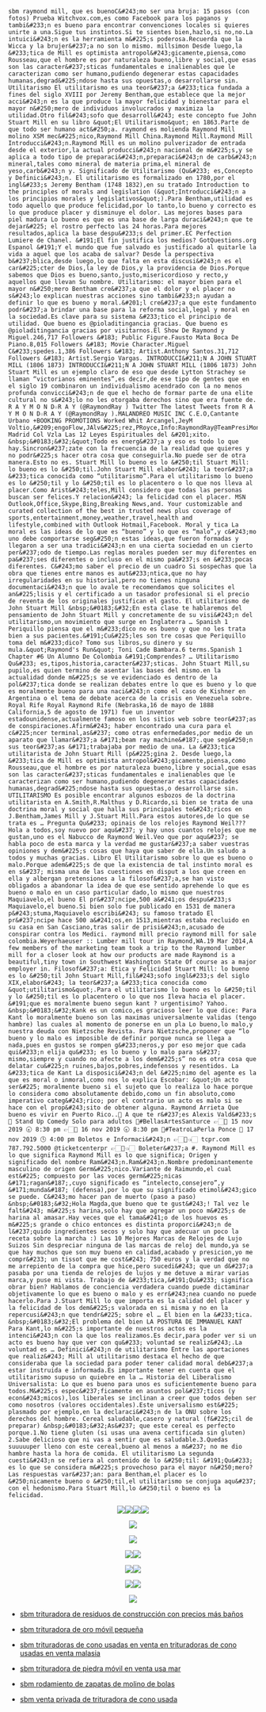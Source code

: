 
```
sbm raymond mill, que es buenoC&#243;mo ser una bruja: 15 pasos (con fotos) Prueba Witchvox.com,es como Facebook para los paganos y tambi&#233;n es bueno para encontrar convenciones locales si quieres unirte a una.Sigue tus instintos.Si te sientes bien,hazlo,si no,no.La intuici&#243;n es la herramienta m&#225;s poderosa.Recuerda que la Wicca y la brujer&#237;a no son lo mismo. millsimon Desde luego,la &#233;tica de Mill es optimista antropol&#243;gicamente,piensa,como Rousseau,que el hombre es por naturaleza bueno,libre y social,que esas son las caracter&#237;sticas fundamentales e inalienables que le caracterizan como ser humano,pudiendo degenerar estas capacidades humanas,degrad&#225;ndose hasta sus opuestas,o desarrollarse sin. Utilitarismo El utilitarismo es una teor&#237;a &#233;tica fundada a fines del siglo XVIII por Jeremy Bentham,que establece que la mejor acci&#243;n es la que produce la mayor felicidad y bienestar para el mayor n&#250;mero de individuos involucrados y maximiza la utilidad.Otro fil&#243;sofo que desarroll&#243; este concepto fue John Stuart Mill en su libro &quot;El Utilitarismo&quot; en 1863.Parte de que todo ser humano act&#250;a. raymond es molienda Raymond Mill molino XSM mec&#225;nico,Raymond Mill China.Raymond Mill.Raymond Mill Introducci&#243;n.Raymond Mill es un molino pulverizador de entrada desde el exterior,la actual producci&#243;n nacional de m&#225;s,y se aplica a todo tipo de preparaci&#243;n,preparaci&#243;n de carb&#243;n mineral,tales como mineral de materia prima,el mineral de yeso,carb&#243;n y. Significado de Utilitarismo (Qu&#233; es,Concepto y Definici&#243;n. El utilitarismo es formalizado en 1780,por el ingl&#233;s Jeremy Bentham (1748 1832),en su tratado Introduction to the principles of morals and legislation (&quot;Introducci&#243;n a los principios morales y legislativos&quot;).Para Bentham,utilidad es todo aquello que produce felicidad,por lo tanto,lo bueno y correcto es lo que produce placer y disminuye el dolor. Las mejores bases para piel madura Lo bueno es que es una base de larga duraci&#243;n que te dejar&#225; el rostro perfecto las 24 horas.Para mejores resultados,aplica la base despu&#233;s del primer.EC Perfection Lumiere de Chanel. &#191;El fin justifica los medios? GotQuestions.org Espanol &#191;Y el mundo que fue salvado es justificado al quitarle la vida a aquel que los acaba de salvar? Desde la perspectiva b&#237;blica,desde luego,lo que falta en esta discusi&#243;n es el car&#225;cter de Dios,la ley de Dios,y la providencia de Dios.Porque sabemos que Dios es bueno,santo,justo,misericordioso y recto,y aquellos que llevan Su nombre. Utilitarismo: el mayor bien para el mayor n&#250;mero Bentham cre&#237;a que el dolor y el placer no s&#243;lo explican nuestras acciones sino tambi&#233;n ayudan a definir lo que es bueno y moral.&#201;l cre&#237;a que este fundamento podr&#237;a brindar una base para la reforma social,legal y moral en la sociedad.Es clave para su sistema &#233;tico el principio de utilidad. Que bueno es @pioladitingancia gracias. Que bueno es @pioladitingancia gracias por visitarnos.El Show De Raymond y Miguel.246,717 Followers &#183; Public Figure.Fausto Mata Boca De Piano.8,015 Followers &#183; Movie Character.Miguel C&#233;spedes.1,386 Followers &#183; Artist.Anthony Santos.31,712 Followers &#183; Artist.Sergio Vargas. INTRODUCCI&#211;N A JOHN STUART MILL (1806 1873) INTRODUCCI&#211;N A JOHN STUART MILL (1806 1873) John Stuart Mill es un ejemplo claro de eso que desde Lytton Strachey se llaman “victorianos eminentes”,es decir,de ese tipo de gentes que en el siglo 19 combinaron un individualismo acendrado con la no menos profunda convicci&#243;n de que el hecho de formar parte de una elite cultural no s&#243;lo no les otorgaba derechos sino que era fuente de. R A Y M O N D☆R A Y (@RaymondRay ) Twitter The latest Tweets from R A Y M O N D☆R A Y (@RaymondRay ).MALANDREO MUSIC INC C.E.O,Cantante Urbano +BOOKING PROMOTIONS Worked Whit Arcangel,JeyM Voltio,&#209;engoFlow,JAlv&#225;rez,PRoyce,Info:RaymondRay@TeamPresiMoney.Com.Europa Madrid Col Vzla Las 12 Leyes Espirituales del &#201;xito. &nbsp;&#0183;&#32;&quot;Todo es energ&#237;a y eso es todo lo que hay.Sincron&#237;zate con la frecuencia de la realidad que quieres y no podr&#225;s hacer otra cosa que conseguirla.No puede ser de otra manera.Esto no es. Stuart Mill lo bueno es lo &#250;til Stuart Mill: lo bueno es lo &#250;til.John Stuart Mill elabor&#243; la teor&#237;a &#233;tica conocida como “utilitarismo”.Para el utilitarismo lo bueno es lo &#250;til y lo &#250;til es lo placentero o lo que nos lleva al placer.Como Arist&#243;teles,Mill considero que todas las personas buscan ser felices.Y relacion&#243; la felicidad con el placer. MSN Outlook,Office,Skype,Bing,Breaking News,and. Your customizable and curated collection of the best in trusted news plus coverage of sports,entertainment,money,weather,travel,health and lifestyle,combined with Outlook Hotmail,Facebook. Moral y tica La moral es las ideas de lo que es “bueno” y lo que es “malo”,y c&#243;mo uno debe comportarse seg&#250;n estas ideas,que fueron formadas y llegaron a ser una tradici&#243;n en una cierta sociedad en un cierto per&#237;odo de tiempo.Las reglas morales pueden ser muy diferentes en pa&#237;ses diferentes o incluso en el mismo pa&#237;s en &#233;pocas diferentes. C&#243;mo saber el precio de un cuadro Si sospechas que la obra que tienes entre manos es aut&#233;ntica,que no hay irregularidades en su historial,pero no tienes ninguna documentaci&#243;n que lo avale te recomendamos que solicites el an&#225;lisis y el certificado a un tasador profesional si el precio de reventa de los originales justifican el gasto. El utilitarismo de John Stuart Mill &nbsp;&#0183;&#32;En esta clase te hablaremos del pensamiento de John Stuart Mill y concretamente de su visi&#243;n del utilitarismo,un movimiento que surge en Inglaterra … Spanish 1 Periquillo piensa que el m&#233;dico no es bueno y que no les trata bien a sus pacientes.&#191;Cu&#225;les son tre cosas que Periquillo toma del m&#233;dico? Tomo sus libros,su dinero y su mula.&quot;Raymond's Run&quot; Toni Cade Bambara.6 terms.Spanish 1 Chapter #6 Un Alumno De Colombia &#191;Comprendes? … Utilitarismo Qu&#233; es,tipos,historia,caracter&#237;sticas. John Stuart Mill,su pupilo,es quien termino de asentar las bases del mismo.en la actualidad donde m&#225;s se ve evidenciado es dentro de la pol&#237;tica donde se realizan debates entre lo que es bueno y lo que es moralmente bueno para una naci&#243;n como el caso de Kishner en Argentina o el tema de debate acerca de la crisis en Venezuela sobre. Royal Rife Royal Raymond Rife (Nebraska,16 de mayo de 1888 California,5 de agosto de 1971) fue un inventor estadounidense,actualmente famoso en los sitios web sobre teor&#237;as de conspiraciones.Afirm&#243; haber encontrado una cura para el c&#225;ncer terminal,as&#237; como otras enfermedades,por medio de un aparato que llamar&#237;a &#171;beam ray machine&#187;.que seg&#250;n sus teor&#237;as &#171;trabajaba por medio de una. La &#233;tica utilitarista de John Stuart Mill (p&#225;gina 2. Desde luego,la &#233;tica de Mill es optimista antropol&#243;gicamente,piensa,como Rousseau,que el hombre es por naturaleza bueno,libre y social,que esas son las caracter&#237;sticas fundamentales e inalienables que le caracterizan como ser humano,pudiendo degenerar estas capacidades humanas,degrad&#225;ndose hasta sus opuestas,o desarrollarse sin. UTILITARISMO Es posible encontrar algunos esbozos de la doctrina utilitarista en A.Smith,R.Malthus y D.Ricardo,si bien se trata de una doctrina moral y social que halla sus principales te&#243;ricos en J.Bentham,James Mill y J.Stuart Mill.Para estos autores,de lo que se trata es … Pregunta Qu&#233; opinais de los relojes Raymond Weil??? Hola a todos,soy nuevo por aqu&#237; y hay unos cuantos relojes que me gustan,uno es el Nabucco de Raymond Weil.Veo que por aqu&#237; se habla poco de esta marca y la verdad me gustar&#237;a saber vuestras opiniones y dem&#225;s cosas que haya que saber de ella.Un saludo a todos y muchas gracias. Libro El Utilitarismo sobre lo que es bueno o malo.Porque adem&#225;s de que la existencia de tal instinto moral es en s&#237; misma una de las cuestiones en disput a los que creen en ella y albergan pretensiones a la filosof&#237;a,se han visto obligados a abandonar la idea de que ese sentido aprehende lo que es bueno o malo en un caso particular dado,lo mismo que nuestros Maquiavelo,el bueno El pr&#237;ncipe,500 a&#241;os despu&#233;s Maquiavelo,el bueno.Si bien solo fue publicado en 1531 de manera p&#243;stuma,Maquiavelo escribi&#243; su famoso tratado El pr&#237;ncipe hace 500 a&#241;os,en 1513,mientras estaba recluido en su casa en San Casciano,tras salir de prisi&#243;n,acusado de conspirar contra los Medici. raymond mill precio raymond mill for sale colombia.Weyerhaeuser :: Lumber mill tour in Raymond,WA.19 Mar 2014,A few members of the marketing team took a trip to the Raymond lumber mill for a closer look at how our products are made Raymond is a beautiful,tiny town in Southwest Washington State Of course as a major employer in. Filosof&#237;a: Etica y Felicidad Stuart Mill: lo bueno es lo &#250;til John Stuart Mill,fil&#243;sofo ingl&#233;s del siglo XIX,elabor&#243; la teor&#237;a &#233;tica conocida como &quot;utilitarismo&quot;.Para el utilitarismo lo bueno es lo &#250;til y lo &#250;til es lo placentero o lo que nos Ileva hacia el placer. &#191;que es moralmente bueno segun kant ? urgentisimo? Yahoo. &nbsp;&#0183;&#32;Kank es un comico,es gracioso leer lo que dice: Para Kant lo moralmente bueno son las maximas universalmente validas (tengo hambre) las cuales al momento de ponerse en un pla Lo bueno,lo malo,y nuestra deuda con Nietzsche Revista. Para Nietzsche,proponer que “lo bueno y lo malo es imposible de definir porque nunca se llega a nada,pues en gustos se rompen g&#233;neros,y por eso mejor que cada qui&#233;n elija qu&#233; es lo bueno y lo malo para s&#237; mismo,siempre y cuando no afecte a los dem&#225;s” no es otra cosa que delatar cu&#225;n ruines,bajos,pobres,indefensos y resentidos. La &#233;tica de Kant La disposici&#243;n del &#225;nimo del agente es la que es moral o inmoral,como nos lo explica Escobar: &quot;Un acto ser&#225; moralmente bueno si el sujeto que lo realiza lo hace porque lo considera como absolutamente debido,como un fin absoluto,como imperativo categ&#243;rico; por el contrario un acto es malo si se hace con el prop&#243;sito de obtener alguna. Raymond Arrieta Que bueno es vivir en Puerto Rico..🚨 A que te r&#237;es Alexis Vald&#233;s 🚨 Stand Up Comedy Solo para adultos 📍#BellasArtesSanturce 👉🏻📅 15 nov 2019 🕣 8:30 pm 👉🏻📅 16 nov 2019 🕣 8:30 pm 📍#TeatroLaPerla Ponce 📅 17 nov 2019 🕓 4:00 pm Boletos e Informaci&#243;n 👉🏻🎫👈🏻 tcpr.com 787.792.5000 @ticketcenterpr 👉🏻🎫👈🏻 Boleter&#237;a #. Raymond Mill es lo que significa Raymond Mill es lo que significa; Origen y significado del nombre Ram&#243;n.Ram&#243;n.Nombre predominantemente masculino de origen Germ&#225;nico.Variante de Raimundo,el cual est&#225; compuesto por las voces germ&#225;nicas &#171;ragan&#187;,cuyo significado es “intelecto,consejero”,y &#171;munda&#187; (defensa),por lo que su significado etimol&#243;gico se puede. C&#243;mo hacer pan de muerto (paso a paso) &nbsp;&#0183;&#32;Hola Magda,que bueno que te gust&#243;! Tal vez le falt&#243; m&#225;s harina,solo hay que agregar un poco m&#225;s de harina al amasar.Hay veces que el tama&#241;o de los huevos es m&#225;s grande o chico entonces es distinta proporci&#243;n de l&#237;quido ingredientes secos y solo hay que adecuar un poco la receta sobre la marcha :) Las 10 Mejores Marcas de Relojes de Lujo Suizos Sin despreciar ninguna de las marcas de reloj del mundo,ya se que hay muchos que son muy bueno en calidad,acabado y presicion,yo me compr&#233; un tissot que me cost&#243; 750 euros y la verdad que no me arrepiento de la compra que hice,pero sucedi&#243; que un d&#237;a pasaba por una tienda de relojes de lujos y me detuve a mirar varias marca,y puse mi vista. Trabajo de &#233;tica,&#191;Qu&#233; significa obrar bien? Hablamos de conciencia verdadera cuando puede dictaminar objetivamente lo que es bueno o malo y es err&#243;nea cuando no puede hacerlo.Para J.Stuart Mill lo que importa es la calidad del placer y la felicidad de los dem&#225;s valorada en si misma y no en la repercusi&#243;n que tendr&#225; sobre el … El bien en la &#233;tica. &nbsp;&#0183;&#32;El problema del bien LA POSTURA DE IMMANUEL KANT Para Kant,lo m&#225;s importante de nuestros actos es la intenci&#243;n con la que los realizamos.Es decir,para poder ver si un acto es bueno hay que ver con qu&#233; voluntad se realiz&#243;.La voluntad es … Definici&#243;n de utilitarismo Entre las aportaciones que realiz&#243; Mill al utilitarismo destaca el hecho de que consideraba que la sociedad para poder tener calidad moral deb&#237;a estar instruida e informada.Es importante tener en cuenta que el utilitarismo supuso un quiebre en la … Historia del Liberalismo Universalista: Lo que es bueno para unos es suficientemente bueno para todos.M&#225;s espec&#237;ficamente en asuntos pol&#237;ticos (y econ&#243;micos),los liberales se inclinan a creer que todos deben ser como nosotros (valores occidentales).Este universalismo est&#225; plasmado por ejemplo,en la declaraci&#243;n de la ONU sobre los derechos del hombre. Cereal saludable,casero y natural (f&#225;cil de preparar) &nbsp;&#0183;&#32;As&#237; que este cereal es perfecto porque.1.No tiene gluten (si usas una avena certificada sin gluten) 2.Sabe delicioso que ni vas a sentir que es saludable.3.Quedas suuuuuper lleno con este cereal,bueno al menos a m&#237; no me dio hambre hasta la hora de comida. El utilitarismo La segunda cuesti&#243;n se refiera al contenido de lo &#250;til: &#191;Qu&#233; es lo que se considera m&#225;s provechoso para el mayor n&#250;mero? Las respuestas var&#237;an: para Bentham,el placer es lo &#250;nicamente bueno o &#250;til,el utilitarismo se conjuga aqu&#237; con el hedonismo.Para Stuart Mill,lo &#250;til o bueno es la felicidad. 
```

<div align="center">

<a href="https://es-mill.shibang-china.com/github&k=sbm+raymond+mill%2C+que+es+bueno"><img src="https://static.shibang-china.com/es/mill/index.jpg"></a><a href="https://es-mill.shibang-china.com/materials.htmlgithub&k=sbm+raymond+mill%2C+que+es+bueno"><img src="https://static.shibang-china.com/es/mill/materials.jpg"></a><a href="https://es-mill.shibang-china.com/about.htmlgithub&k=sbm+raymond+mill%2C+que+es+bueno"><img src="https://static.shibang-china.com/es/mill/about.jpg"></a><a href="https://es-mill.shibang-china.com/contact.htmlgithub&k=sbm+raymond+mill%2C+que+es+bueno"><img src="https://static.shibang-china.com/es/mill/contact.jpg"></a>

<a href="https://es-mill.shibang-china.com/github&k=sbm+raymond+mill%2C+que+es+bueno"><img src="https://static.shibang-china.com/es/mill/banner.jpg"></a>

<a href="https://swt.shibang-china.com/github&k=sbm+raymond+mill%2C+que+es+bueno"><img src="https://static.shibang-china.com/es/mill/chat.jpg"></a>

<a href="https://es-mill.shibang-china.com/products/vertical-roller-mill.htmlgithub&k=sbm+raymond+mill%2C+que+es+bueno"><img src="https://static.shibang-china.com/es/mill/vertical.jpg"></a><a href="https://es-mill.shibang-china.com/products/raymond-mill.htmlgithub&k=sbm+raymond+mill%2C+que+es+bueno"><img src="https://static.shibang-china.com/es/mill/raymond.jpg"></a>

<a href="https://es-mill.shibang-china.com/products/ultrafine-grinding-mill.htmlgithub&k=sbm+raymond+mill%2C+que+es+bueno"><img src="https://static.shibang-china.com/es/mill/ultrafine.jpg"></a><a href="https://es-mill.shibang-china.com/products/trapezium-grinding-mill.htmlgithub&k=sbm+raymond+mill%2C+que+es+bueno"><img src="https://static.shibang-china.com/es/mill/trapezium.jpg"></a>

<a href="https://es-mill.shibang-china.com/products/ball-mill.htmlgithub&k=sbm+raymond+mill%2C+que+es+bueno"><img src="https://static.shibang-china.com/es/mill/ball.jpg"></a><a href="https://es-mill.shibang-china.com/products/hammer-mill.htmlgithub&k=sbm+raymond+mill%2C+que+es+bueno"><img src="https://static.shibang-china.com/es/mill/hammer.jpg"></a>

<a href="https://swt.shibang-china.com/github&k=sbm+raymond+mill%2C+que+es+bueno"><img src="https://static.shibang-china.com/es/mill/case.jpg"></a>

</div>


* [sbm trituradora de residuos de construcción con precios más baños](sbm%20trituradora%20de%20residuos%20de%20construcci%C3%B3n%20con%20precios%20m%C3%A1s%20ba%C3%B1os.md)

* [sbm trituradora de oro móvil pequeña](sbm%20trituradora%20de%20oro%20m%C3%B3vil%20peque%C3%B1a.md)

* [sbm trituradoras de cono usadas en venta en trituradoras de cono usadas en venta malasia](sbm%20trituradoras%20de%20cono%20usadas%20en%20venta%20en%20trituradoras%20de%20cono%20usadas%20en%20venta%20malasia.md)

* [sbm trituradora de piedra móvil en venta usa mar](sbm%20trituradora%20de%20piedra%20m%C3%B3vil%20en%20venta%20usa%20mar.md)

* [sbm rodamiento de zapatas de molino de bolas](sbm%20rodamiento%20de%20zapatas%20de%20molino%20de%20bolas.md)

* [sbm venta privada de trituradora de cono usada](sbm%20venta%20privada%20de%20trituradora%20de%20cono%20usada.md)